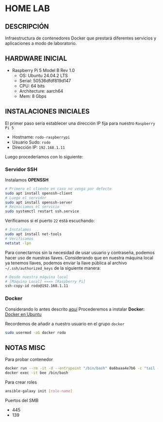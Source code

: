 # HOME LAB

## DESCRIPCIÓN
Infraestructura de contenedores Docker que prestará diferentes servicios y aplicaciones a modo de laboratorio.

## HARDWARE INICIAL

- Raspberry Pi 5 Model B Rev 1.0
    - OS: Ubuntu 24.04.2 LTS
    - Serial: 50536dfdf819d147
    - CPU: 64 bits
    - Architecture: aarch64
    - Mem: 8 Gbps

## INSTALACIONES INICIALES

El primer paso sería establecer una dirección IP fija para nuestro `Raspberry Pi 5`
- Hostname: `rodo-raspberrypi`
- Usuario Sudo: `rodo`
- Dirección IP: `192.168.1.11`

Luego procederíamos con lo siguiente:

### Servidor SSH
Instalamos **OPENSSH**
```bash
# Primero el cliente en caso no venga por defecto
sudo apt install openssh-client
# Luego el servidor
sudo apt install openssh-server
# Reiniciamos el servicio
sudo systemctl restart ssh.service
```

Verificamos si el puerto `22` está escuchando:
```bash
# Instalamos
sudo apt install net-tools
# Verificamos
netstat -lpn
```

Para conectarnos sin la necesidad de usar usuario y contraseña, podemos hacer uso de nuestras llaves.
Considerando que en nuestra máquina local ya tenemos llaves, podemos enviar la llave pública al archivo `~/.ssh/authorized_keys` de la siguiente manera:

```bash
# Desde nuestra máquina local
# [Máquina Local] ===> [Raspberry Pi]
ssh-copy-id rodo@192.168.1.11
```

### Docker
Considerando lo antes descrito [aquí](#hardware-inicial)
Procederemos a instalar **Docker:**
[Docker en Ubuntu](https://docs.docker.com/engine/install/ubuntu/)

Recordemos de añadir a nuestro usuario en el grupo `docker`
```bash
sudo usermod -aG docker rodo
```

## NOTAS MISC
Para probar contenedor
```bash
docker run --rm -it -d --entrypoint "/bin/bash" 0a6baaa4e7b6 -c "tail -f /dev/null"
docker exec -it bee /bin/bash
```

Para crear roles
```bash
ansible-galaxy init [role-name]
```

Puertos del SMB
- 445
- 139